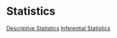# Statistics 


[Descriptive Statistics](https://extremecode.github.io/ML/stat/Descriptive)
[Inferential Statistics](https://extremecode.github.io/ML/stat/Inferential)
